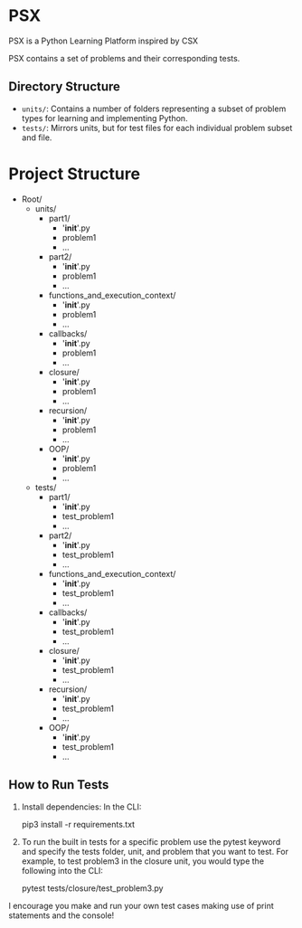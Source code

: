 # PSX

PSX is a Python Learning Platform inspired by CSX

PSX contains a set of problems and their corresponding tests.

## Directory Structure

- `units/`: Contains a number of folders representing a subset of problem types
  for learning and implementing Python.
- `tests/`: Mirrors units, but for test files for each individual problem subset
  and file.

# Project Structure

- Root/
  - units/
    - part1/
      - '**init**'.py
      - problem1
      - ...
    - part2/
      - '**init**'.py
      - problem1
      - ...
    - functions_and_execution_context/
      - '**init**'.py
      - problem1
      - ...
    - callbacks/
      - '**init**'.py
      - problem1
      - ...
    - closure/
      - '**init**'.py
      - problem1
      - ...
    - recursion/
      - '**init**'.py
      - problem1
      - ...
    - OOP/
      - '**init**'.py
      - problem1
      - ...
  - tests/
    - part1/
      - '**init**'.py
      - test_problem1
      - ...
    - part2/
      - '**init**'.py
      - test_problem1
      - ...
    - functions_and_execution_context/
      - '**init**'.py
      - test_problem1
      - ...
    - callbacks/
      - '**init**'.py
      - test_problem1
      - ...
    - closure/
      - '**init**'.py
      - test_problem1
      - ...
    - recursion/
      - '**init**'.py
      - test_problem1
      - ...
    - OOP/
      - '**init**'.py
      - test_problem1
      - ...

## How to Run Tests

1. Install dependencies: In the CLI:

   pip3 install -r requirements.txt

2. To run the built in tests for a specific problem use the pytest keyword and
   specify the tests folder, unit, and problem that you want to test. For
   example, to test problem3 in the closure unit, you would type the following
   into the CLI:

   pytest tests/closure/test_problem3.py

I encourage you make and run your own test cases making use of print statements
and the console!

